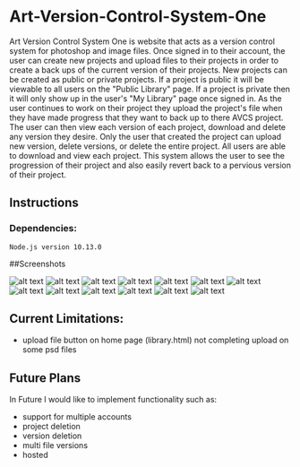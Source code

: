 # Art-Version-Control-System-One
Art Version Control System One is website that acts as a version control system for photoshop and image files. Once signed in to their account, the user can create new projects and upload files to their projects in order to create a back ups of the current version of their projects. New projects can be created as public or private projects. If a project is public it will be viewable to all users on the "Public Library" page. If a project is private then it will only show up in the user's "My Library" page once signed in. As the user continues to work on their project they upload the project's file when they have made progress that they want to back up to there AVCS project. The user can then view each version of each project, download and delete any version they desire. Only the user that created the project can upload new version, delete versions, or delete the entire project. All users are able to download and view each project. This system allows the user to see the progression of their project and also easily revert back to a pervious version of their project.

## Instructions
### Dependencies:
  ```Node.js version 10.13.0```

##Screenshots

![alt text](https://raw.githubusercontent.com/TheUzbekistan/Art-Version-Control-System-One/master/screenshots/Screenshot1-homepagedefault.png "Screenshot1")
![alt text](https://raw.githubusercontent.com/TheUzbekistan/Art-Version-Control-System-One/tree/master/screenshots/Screenshot2-signup.png "Screenshot2")
![alt text](https://raw.githubusercontent.com/TheUzbekistan/Art-Version-Control-System-One/tree/master/screenshots/Screenshot3-signin.png "Screenshot3")
![alt text](https://raw.githubusercontent.com/TheUzbekistan/Art-Version-Control-System-One/tree/master/screenshots/Screenshot4-mylibrary.png "Screenshot4")
![alt text](https://raw.githubusercontent.com/TheUzbekistan/Art-Version-Control-System-One/tree/master/screenshots/Screenshot5-libraryswitcher.png "Screenshot5")
![alt text](https://raw.githubusercontent.com/TheUzbekistan/Art-Version-Control-System-One/tree/master/screenshots/Screenshot6-publiclibrarysignedin.png "Screenshot6")
![alt text](https://raw.githubusercontent.com/TheUzbekistan/Art-Version-Control-System-One/tree/master/screenshots/Screenshot7-createnewproject.png "Screenshot7")
![alt text](https://raw.githubusercontent.com/TheUzbekistan/Art-Version-Control-System-One/tree/master/screenshots/Screenshot8-detailedviewsignedin.png "Screenshot8")
![alt text](https://raw.githubusercontent.com/TheUzbekistan/Art-Version-Control-System-One/tree/master/screenshots/Screenshot9-viewoptionswitcher.png "Screenshot9")
![alt text](https://raw.githubusercontent.com/TheUzbekistan/Art-Version-Control-System-One/tree/master/screenshots/Screenshot10-deleteversion.png "Screenshot10")
![alt text](https://raw.githubusercontent.com/TheUzbekistan/Art-Version-Control-System-One/tree/master/screenshots/Screenshot11-deleteproject.png "Screenshot11")
![alt text](https://raw.githubusercontent.com/TheUzbekistan/Art-Version-Control-System-One/tree/master/screenshots/Screenshot12-search.png "Screenshot12")
![alt text](https://raw.githubusercontent.com/TheUzbekistan/Art-Version-Control-System-One/tree/master/screenshots/Screenshot13-notsignedindetails.png "Screenshot13")


## Current Limitations:
  - upload file button on home page (library.html) not completing upload on some psd files
## Future Plans
In Future I would like to implement functionality such as:
  - support for multiple accounts
  - project deletion
  - version deletion
  - multi file versions
  - hosted
